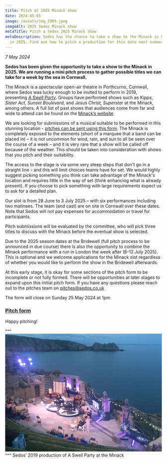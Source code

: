 ```yaml
---
title: Pitch at 2025 Minack show
date: 2024-05-05
image: /assets/img_2989.jpeg
imageAlt: 2025 Sedos Minack show
metaTitle: Pitch a Sedos 2025 Minack show
metaDescription: Sedos has the chance to take a show to the Minack in Cornwall
  in 2025. Find out how to pitch a production for this date next summer
---
```

*7 May 2024*

**Sedos has been given the opportunity to take a show to the Minack in 2025. We are running a mini pitch process to gather possible titles we can take for a week by the sea in Cornwall.**

The Minack is a spectacular open-air theatre in Porthcurno, Cornwall, where Sedos was lucky enough to be invited to perform in 2019, presenting *[A Swell Party](https://www.sedos.co.uk/shows/2019-a-swell-party)*. Groups have performed shows such as *Kipps*, *Sister Act*, *Sunset Boulevard*, and *Jesus Christ, Superstar* at the Minack, among others. A full list of past shows that audiences come from far and wide to attend can be found on the [Minack’s website](https://www.minack.com/our-past-shows). 

We are looking for submissions of a musical suitable to be performed in this stunning location - [pitches can be sent using this form](https://docs.google.com/forms/u/1/d/e/1FAIpQLSc9nSTtknv1qHv0w60G4EBiORO-3Y20_nP4GE2WuNgppHUbyQ/viewform). The Minack is completely exposed to the elements (short of a marquee that a band can be placed in) – it is not uncommon for wind, rain, and sun to all be seen over the course of a week – and it is very rare that a show will be called off because of the weather. This should be taken into consideration with shows that you pitch and their suitability. 

The access to the stage is via some very steep steps that don't go in a straight line - and this will limit choices teams have for set. We would highly suggest picking something you think can take advantage of the Minack's location and requires little in the way of set (think enhancing what is already present). If you choose to pick something with large requirements expect us to ask for a detailed plan. 

Our slot is from 28 June to 3 July 2025 – with six performances including two matinees. The team (and cast) are on site in Cornwall over these dates. Note that Sedos will not pay expenses for accommodation or travel for participants.

Pitch submissions will be evaluated by the committee, who will pick three titles to discuss with the Minack before the eventual show is selected.

Due to the 2025 season dates at the Bridewell (full pitch process to be announced in due course) there is also the opportunity to combine the Minack performance with a run in London the week after (6-12 July 2025). This is optional and we welcome applications for the Minack slot regardless of whether you would like to perform the show in the Bridewell afterwards.

At this early stage, it is okay for some sections of the pitch form to be incomplete or not fully formed. There will be opportunities at later stages to expand upon this initial pitch form. If you have any questions please reach out to the pitches team on pitches@sedos.co.uk

The form will close on Sunday 25 May 2024 at 1pm.

### [Pitch form](https://docs.google.com/forms/u/1/d/e/1FAIpQLSc9nSTtknv1qHv0w60G4EBiORO-3Y20_nP4GE2WuNgppHUbyQ/viewform)

Happy pitching!

^^^
![2025 Sedos Minack show](/assets/img_2989.jpeg)
^^^ Sedos’ 2019 production of A Swell Party at the Minack